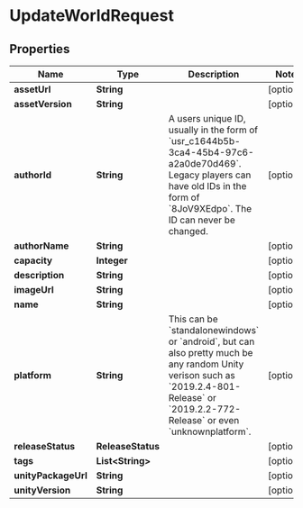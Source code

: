 

# UpdateWorldRequest


## Properties

| Name | Type | Description | Notes |
|------------ | ------------- | ------------- | -------------|
|**assetUrl** | **String** |  |  [optional] |
|**assetVersion** | **String** |  |  [optional] |
|**authorId** | **String** | A users unique ID, usually in the form of &#x60;usr_c1644b5b-3ca4-45b4-97c6-a2a0de70d469&#x60;. Legacy players can have old IDs in the form of &#x60;8JoV9XEdpo&#x60;. The ID can never be changed. |  [optional] |
|**authorName** | **String** |  |  [optional] |
|**capacity** | **Integer** |  |  [optional] |
|**description** | **String** |  |  [optional] |
|**imageUrl** | **String** |  |  [optional] |
|**name** | **String** |  |  [optional] |
|**platform** | **String** | This can be &#x60;standalonewindows&#x60; or &#x60;android&#x60;, but can also pretty much be any random Unity verison such as &#x60;2019.2.4-801-Release&#x60; or &#x60;2019.2.2-772-Release&#x60; or even &#x60;unknownplatform&#x60;. |  [optional] |
|**releaseStatus** | **ReleaseStatus** |  |  [optional] |
|**tags** | **List&lt;String&gt;** |   |  [optional] |
|**unityPackageUrl** | **String** |  |  [optional] |
|**unityVersion** | **String** |  |  [optional] |



